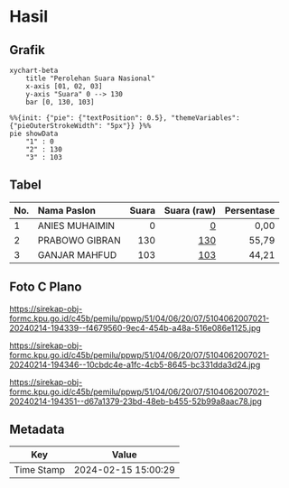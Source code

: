 # Hasil

## Grafik

```mermaid
xychart-beta
    title "Perolehan Suara Nasional"
    x-axis [01, 02, 03]
    y-axis "Suara" 0 --> 130
    bar [0, 130, 103]
```

```mermaid
%%{init: {"pie": {"textPosition": 0.5}, "themeVariables": {"pieOuterStrokeWidth": "5px"}} }%%
pie showData
    "1" : 0
    "2" : 130
    "3" : 103
```

## Tabel

| No. | Nama Paslon    | Suara | Suara (raw) | Persentase |
|:--- |:-------------- | -----:| -----------:| ----------:|
| 1   | ANIES MUHAIMIN | 0     | [0][p-1]    | 0,00       |
| 2   | PRABOWO GIBRAN | 130   | [130][p-2]  | 55,79      |
| 3   | GANJAR MAHFUD  | 103   | [103][p-3]  | 44,21      |


[p-1]: https://github.com/gigit-pemilu/pemilu-2024/blob/main/pilpres/hitung-suara/sub/51-bali/sub/04-gianyar/sub/06-tegallalang/sub/2007-taro/sub/021-tps/sub/paslon-1.txt
[p-2]: https://github.com/gigit-pemilu/pemilu-2024/blob/main/pilpres/hitung-suara/sub/51-bali/sub/04-gianyar/sub/06-tegallalang/sub/2007-taro/sub/021-tps/sub/paslon-2.txt
[p-3]: https://github.com/gigit-pemilu/pemilu-2024/blob/main/pilpres/hitung-suara/sub/51-bali/sub/04-gianyar/sub/06-tegallalang/sub/2007-taro/sub/021-tps/sub/paslon-3.txt

## Foto C Plano

https://sirekap-obj-formc.kpu.go.id/c45b/pemilu/ppwp/51/04/06/20/07/5104062007021-20240214-194339--f4679560-9ec4-454b-a48a-516e086e1125.jpg

https://sirekap-obj-formc.kpu.go.id/c45b/pemilu/ppwp/51/04/06/20/07/5104062007021-20240214-194346--10cbdc4e-a1fc-4cb5-8645-bc331dda3d24.jpg

https://sirekap-obj-formc.kpu.go.id/c45b/pemilu/ppwp/51/04/06/20/07/5104062007021-20240214-194351--d67a1379-23bd-48eb-b455-52b99a8aac78.jpg


## Metadata

| Key        | Value               |
| ---------- | ------------------- |
| Time Stamp | 2024-02-15 15:00:29 |



